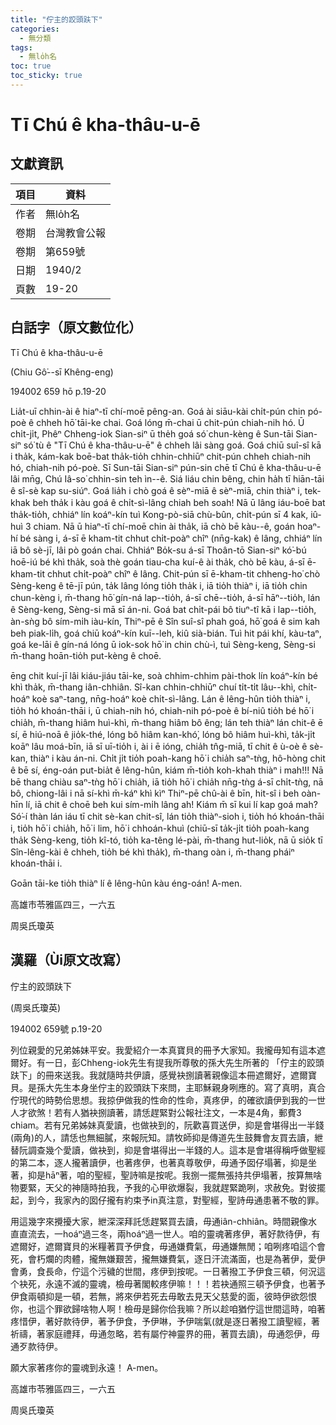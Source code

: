 ```yaml
---
title: "佇主的跤頭趺下"
categories:
  - 無分類
tags:
  - 無lo̍h名
toc: true
toc_sticky: true
---
```


# Tī Chú ê kha-thâu-u-ē

## 文獻資訊

| 項目 | 資料 |
|---|---|
| 作者 | 無lo̍h名 |
| 卷期 | 台灣教會公報 |
| 卷期 | 第659號 |
| 日期 | 1940/2 |
| 頁數 | 19-20 |

## 白話字（原文數位化）

Tī Chú ê kha-thâu-u-ē

(Chiu Gô͘--sī Khêng-eng)

194002 659 hō p.19-20

Lia̍t-uī chhin-ài ê hiaⁿ-tī chí-moē pêng-an. Goá ài siāu-kài chi̍t-pún chin pó-poè ê chheh hō͘ tāi-ke chai. Goá lóng m̄-chai ū chit-pún chiah-nih hó. Ū chi̍t-ji̍t, Phêⁿ Chheng-iok Sian-siⁿ ū the̍h goá só͘ chun-kèng ê Sun-tāi Sian-siⁿ só͘ tù ê "Tī Chú ê kha-thâu-u-ē" ê chheh lâi sàng goá. Goá chiū suî-sî kā i tha̍k, kám-kak boē-bat tha̍k-tio̍h chhin-chhiūⁿ chit-pún chheh chiah-nih hó, chiah-nih pó-poè. Sī Sun-tāi Sian-siⁿ pún-sin chē tī Chú ê kha-thâu-u-ē lâi mn̄g, Chú Iâ-so͘ chhin-sin teh ìn--ê. Siá liáu chin bêng, chin ha̍h tī hiān-tāi ê sî-sè kap su-siúⁿ. Goá lia̍h i chò goá ê sèⁿ-miā ê sèⁿ-miā, chin thiàⁿ i, tek-khak beh tha̍k i kàu goá ê chi̍t-sì-lâng chiah beh soah! Nā ū lâng iáu-boē bat tha̍k-tio̍h, chhiáⁿ lín koáⁿ-kín tuì Kong-pò-siā chù-bûn, chi̍t-pún sī 4 kak, iû-huì 3 chiam. Nā ū hiaⁿ-tī chí-moē chin ài tha̍k, iā chò bē kàu--ê, goán hoaⁿ-hí bé sàng i, á-sī ē kham-tit chhut chi̍t-poàⁿ chîⁿ (nn̄g-kak) ê lâng, chhiáⁿ lín iā bô sè-jī, lâi pò goán chai. Chhiáⁿ Bo̍k-su á-sī Thoân-tō Sian-siⁿ kó͘-bú hoē-iú bé khì tha̍k, soà thè goán tiau-cha kuí-ê ài tha̍k, chò bē kàu, á-sī ē-kham-tit chhut chi̍t-poàⁿ chîⁿ ê lâng. Chit-pún sī ē-kham-tit chheng-ho͘ chò Sèng-keng ê tē-jī pún, ta̍k lâng lóng tio̍h tha̍k i, iā tio̍h thiàⁿ i, iā tio̍h chin chun-kèng i, m̄-thang hō͘ gín-ná lap--tio̍h, á-sī chē--tio̍h, á-sī hāⁿ--tio̍h, lán ê Sèng-keng, Sèng-si mā sī án-ni. Goá bat chi̍t-pái bô tiuⁿ-tî kā i lap--tio̍h, àn-sǹg bô sím-mi̍h iàu-kín, Thiⁿ-pē ê Sîn suî-sî phah goá, hō͘ goá ê sim kah beh piak-li̍h, goá chiū koáⁿ-kín kuī--leh, kiû sià-bián. Tuì hit pái khí, kàu-taⁿ, goá ke-lāi ê gín-ná lóng ū iok-sok hō͘ in chin chù-ì, tuì Sèng-keng, Sèng-si m̄-thang hoān-tio̍h put-kèng ê choē.

ēng chit kuí-jī lâi kiáu-jiáu tāi-ke, soà chhim-chhim pài-thok lín koáⁿ-kín bé khì tha̍k, m̄-thang iân-chhiân. Sî-kan chhin-chhiūⁿ chuí ti̍t-ti̍t lâu--khì, chi̍t-hoáⁿ koè saⁿ-tang, nn̄g-hoáⁿ koè chi̍t-sì-lâng. Lán ê lêng-hûn tio̍h thiàⁿ i, tio̍h hó khoán-thāi i, ū chiah-nih hó, chiah-nih pó-poè ê bí-niû tio̍h bé hō͘ i chia̍h, m̄-thang hiâm huì-khì, m̄-thang hiâm bô êng; lán teh thiàⁿ lán chit-ê ē sí, ē hiú-noā ê jio̍k-thé, lóng bô hiâm kan-khó͘, lóng bô hiâm huì-khì, ta̍k-ji̍t koāⁿ lâu moá-bīn, iā sī uī-tio̍h i, ài i ē ióng, chia̍h tn̂g-miā, tī chit ê ù-oè ê sè-kan, thiàⁿ i kàu án-ni. Chi̍t ji̍t tio̍h poah-kang hō͘ i chia̍h saⁿ-tǹg, hô-hòng chit ê bē sí, éng-oán put-bia̍t ê lêng-hûn, kiám m̄-tio̍h koh-khah thiàⁿ i mah!!! Nā bē thang chiàu saⁿ-tǹg hō͘ i chia̍h, iā tio̍h hō͘ i chia̍h nn̄g-tǹg á-sī chi̍t-tǹg, nā bô, chiong-lâi i nā sí-khì m̄-káⁿ khì kìⁿ Thiⁿ-pē chû-ài ê bīn, hit-sî i beh oàn-hīn lí, iā chit ê choē beh kui sím-mi̍h lâng ah! Kiám m̄ sī kui lí kap goá mah? Só͘-í thàn lán iáu tī chit sè-kan chit-sî, lán tio̍h thiàⁿ-sioh i, tio̍h hó khoán-thāi i, tio̍h hō͘ i chia̍h, hō͘ i lim, hō͘ i chhoán-khuì (chiū-sī ta̍k-ji̍t tio̍h poah-kang tha̍k Sèng-keng, tio̍h kî-tó, tio̍h ka-têng lé-pài, m̄-thang hut-lio̍k, nā ū sio̍k tī Sîn-lêng-kài ê chheh, tio̍h bé khì tha̍k), m̄-thang oàn i, m̄-thang pháiⁿ khoán-thāi i.

Goān tāi-ke tio̍h thiàⁿ lí ê lêng-hûn kàu éng-oán! A-men.

高雄市苓雅區四三，一六五

周吳氏瓊英

## 漢羅（Ùi原文改寫）

佇主的跤頭趺下

(周吳氏瓊英)

194002 659號 p.19-20

列位親愛的兄弟姊妹平安。我愛紹介一本真寶貝的冊予大家知。我攏毋知有這本遮爾好。有一日，彭Chheng-iok先生有提我所尊敬的孫大先生所著的 「佇主的跤頭趺下」的冊來送我。我就隨時共伊讀，感覺袂捌讀著親像這本冊遮爾好，遮爾寶貝。是孫大先生本身坐佇主的跤頭趺下來問，主耶穌親身咧應的。寫了真明，真合佇現代的時勢佮思想。我掠伊做我的性命的性命，真疼伊，的確欲讀伊到我的一世人才欲煞！若有人猶袂捌讀著，請恁趕緊對公報社注文，一本是4角，郵費3 chiam。若有兄弟姊妹真愛讀，也做袂到的，阮歡喜買送伊，抑是會堪得出一半錢(兩角)的人，請恁也無細膩，來報阮知。請牧師抑是傳道先生鼓舞會友買去讀，紲替阮調查幾个愛讀，做袂到，抑是會堪得出一半錢的人。這本是會堪得稱呼做聖經的第二本，逐人攏著讀伊，也著疼伊，也著真尊敬伊，毋通予囡仔塌著，抑是坐著，抑是hāⁿ著，咱的聖經，聖詩嘛是按呢。我捌一擺無張持共伊塌著，按算無啥物要緊，天父的神隨時拍我，予我的心甲欲爆裂，我就趕緊跪咧，求赦免。對彼擺起，到今，我家內的囡仔攏有約束予in真注意，對聖經，聖詩毋通患著不敬的罪。

用這幾字來攪擾大家，紲深深拜託恁趕緊買去讀，毋通iân-chhiân。時間親像水直直流去，一hoáⁿ過三冬，兩hoáⁿ過一世人。咱的靈魂著疼伊，著好款待伊，有遮爾好，遮爾寶貝的米糧著買予伊食，毋通嫌費氣，毋通嫌無閒；咱咧疼咱這个會死，會朽爛的肉體，攏無嫌艱苦，攏無嫌費氣，逐日汗流滿面，也是為著伊，愛伊會勇，食長命，佇這个污穢的世間，疼伊到按呢。一日著撥工予伊食三頓，何況這个袂死，永遠不滅的靈魂，檢毋著閣較疼伊嘛！！！若袂通照三頓予伊食，也著予伊食兩頓抑是一頓，若無，將來伊若死去毋敢去見天父慈愛的面，彼時伊欲怨恨你，也這个罪欲歸啥物人啊！檢毋是歸你佮我嘛？所以趁咱猶佇這世間這時，咱著疼惜伊，著好款待伊，著予伊食，予伊啉，予伊喘氣(就是逐日著撥工讀聖經，著祈禱，著家庭禮拜，毋通忽略，若有屬佇神靈界的冊，著買去讀)，毋通怨伊，毋通歹款待伊。

願大家著疼你的靈魂到永遠！ A-men。

高雄市苓雅區四三，一六五

周吳氏瓊英
